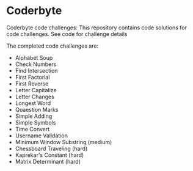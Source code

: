 # Coderbyte
Coderbyte code challenges: This repository contains code solutions for code challenges.  See code for challenge details

The completed code challenges are:
 - Alphabet Soup
 - Check Numbers
 - Find Intersection
 - First Factorial
 - First Reverse
 - Letter Capitalize
 - Letter Changes
 - Longest Word
 - Quaestion Marks
 - Simple Adding
 - Simple Symbols
 - Time Convert
 - Username Validation
 - Minimum Window Substring (medium)
 - Chessboard Traveling (hard)
 - Kaprekar's Constant (hard)
 - Matrix Determinant (hard)
